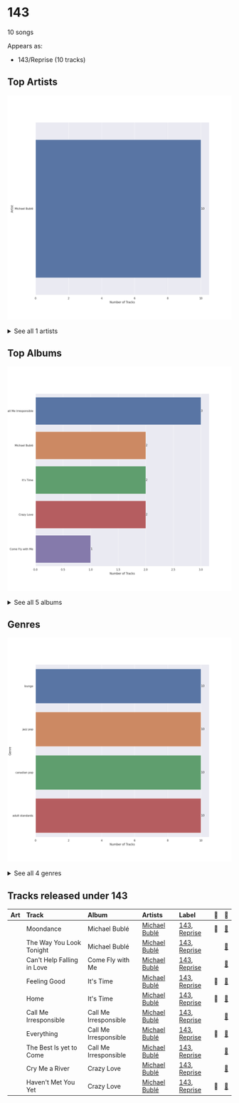 # 143

10 songs

Appears as:
- 143/Reprise (10 tracks)

## Top Artists

![Bar chart of top 1 artists](../images/labels/143/artists.png)


<details>
<summary>See all 1 artists</summary>

|   Number of Tracks | Art                                                                                              | Artist                                       | 🔗                                                           |
|-------------------:|:-------------------------------------------------------------------------------------------------|:---------------------------------------------|:------------------------------------------------------------|
|                 10 | <img src="https://i.scdn.co/image/ab6761610000e5ebef8cf61fea4923d2bde68200" alt="" width="50" /> | [Michael Bublé](../artists/michael_bubl_.md) | [🔗](https://open.spotify.com/artist/1GxkXlMwML1oSg5eLPiAz3) |

</details>


## Top Albums

![Bar chart of top 5 albums](../images/labels/143/albums.png)


<details>
<summary>See all 5 albums</summary>

|   Number of Tracks | Art                                                                                              | Album                 | 🔗                                                          |
|-------------------:|:-------------------------------------------------------------------------------------------------|:----------------------|:-----------------------------------------------------------|
|                  3 | <img src="https://i.scdn.co/image/ab67616d0000b2732ceedc8c879a1f6784fbeef5" alt="" width="50" /> | Call Me Irresponsible | [🔗](https://open.spotify.com/album/3h4pyWRJIB9ZyRKXChbX22) |
|                  2 | <img src="https://i.scdn.co/image/ab67616d0000b273b732a522a686bb304a5d3fdf" alt="" width="50" /> | Michael Bublé         | [🔗](https://open.spotify.com/album/3rpSksJSFdNFqk5vne8at2) |
|                  2 | <img src="https://i.scdn.co/image/ab67616d0000b273030f9cd9be82fcec657f545b" alt="" width="50" /> | It's Time             | [🔗](https://open.spotify.com/album/457fktVFXVwjQTl9wOLlfg) |
|                  2 | <img src="https://i.scdn.co/image/ab67616d0000b273f0cc194252888c6658c706ab" alt="" width="50" /> | Crazy Love            | [🔗](https://open.spotify.com/album/3MXDonOIzrIrCh0HvlACyj) |
|                  1 | <img src="https://i.scdn.co/image/ab67616d0000b27311ee8f400df1c708db8fa471" alt="" width="50" /> | Come Fly with Me      | [🔗](https://open.spotify.com/album/0UhvDeKmtgegXeELEVgGRh) |

</details>


## Genres

![Bar chart of top 4 genres](../images/labels/143/genres.png)


<details>
<summary>See all 4 genres</summary>

|   Number of Tracks | Genre                                           |
|-------------------:|:------------------------------------------------|
|                 10 | lounge                                          |
|                 10 | jazz pop                                        |
|                 10 | canadian pop                                    |
|                 10 | [adult standards](../genres/adult_standards.md) |

</details>


## Tracks released under 143

| Art                                                                                              | Track                      | Album                 | Artists                                      | Label                                | 💚   | 🔗                                                          |
|:-------------------------------------------------------------------------------------------------|:---------------------------|:----------------------|:---------------------------------------------|:-------------------------------------|:----|:-----------------------------------------------------------|
| <img src="https://i.scdn.co/image/ab67616d0000b273b732a522a686bb304a5d3fdf" alt="" width="50" /> | Moondance                  | Michael Bublé         | [Michael Bublé](../artists/michael_bubl_.md) | [143](143.md), [Reprise](reprise.md) | 💚   | [🔗](https://open.spotify.com/track/25Yzff59UGjz7wNWmjM39h) |
| <img src="https://i.scdn.co/image/ab67616d0000b273b732a522a686bb304a5d3fdf" alt="" width="50" /> | The Way You Look Tonight   | Michael Bublé         | [Michael Bublé](../artists/michael_bubl_.md) | [143](143.md), [Reprise](reprise.md) |     | [🔗](https://open.spotify.com/track/4YGlRLe6TeBRiXFByBqldf) |
| <img src="https://i.scdn.co/image/ab67616d0000b27311ee8f400df1c708db8fa471" alt="" width="50" /> | Can't Help Falling in Love | Come Fly with Me      | [Michael Bublé](../artists/michael_bubl_.md) | [143](143.md), [Reprise](reprise.md) |     | [🔗](https://open.spotify.com/track/7igk58Vs9uM2B0aaTUwv6F) |
| <img src="https://i.scdn.co/image/ab67616d0000b273030f9cd9be82fcec657f545b" alt="" width="50" /> | Feeling Good               | It's Time             | [Michael Bublé](../artists/michael_bubl_.md) | [143](143.md), [Reprise](reprise.md) | 💚   | [🔗](https://open.spotify.com/track/72PwtNhRrZXNnYeRg5xQ46) |
| <img src="https://i.scdn.co/image/ab67616d0000b273030f9cd9be82fcec657f545b" alt="" width="50" /> | Home                       | It's Time             | [Michael Bublé](../artists/michael_bubl_.md) | [143](143.md), [Reprise](reprise.md) | 💚   | [🔗](https://open.spotify.com/track/3ISaSNZCxIzTGwQuBq6Xrr) |
| <img src="https://i.scdn.co/image/ab67616d0000b2732ceedc8c879a1f6784fbeef5" alt="" width="50" /> | Call Me Irresponsible      | Call Me Irresponsible | [Michael Bublé](../artists/michael_bubl_.md) | [143](143.md), [Reprise](reprise.md) |     | [🔗](https://open.spotify.com/track/25RxZw46RfYpVWMIrIeZDS) |
| <img src="https://i.scdn.co/image/ab67616d0000b2732ceedc8c879a1f6784fbeef5" alt="" width="50" /> | Everything                 | Call Me Irresponsible | [Michael Bublé](../artists/michael_bubl_.md) | [143](143.md), [Reprise](reprise.md) | 💚   | [🔗](https://open.spotify.com/track/4T6HLdP6OcAtqC6tGnQelG) |
| <img src="https://i.scdn.co/image/ab67616d0000b2732ceedc8c879a1f6784fbeef5" alt="" width="50" /> | The Best Is yet to Come    | Call Me Irresponsible | [Michael Bublé](../artists/michael_bubl_.md) | [143](143.md), [Reprise](reprise.md) |     | [🔗](https://open.spotify.com/track/56t3m0lqE6zU1EfgFOPqst) |
| <img src="https://i.scdn.co/image/ab67616d0000b273f0cc194252888c6658c706ab" alt="" width="50" /> | Cry Me a River             | Crazy Love            | [Michael Bublé](../artists/michael_bubl_.md) | [143](143.md), [Reprise](reprise.md) |     | [🔗](https://open.spotify.com/track/5i04Jy87RLxoZszJqY3QAN) |
| <img src="https://i.scdn.co/image/ab67616d0000b273f0cc194252888c6658c706ab" alt="" width="50" /> | Haven't Met You Yet        | Crazy Love            | [Michael Bublé](../artists/michael_bubl_.md) | [143](143.md), [Reprise](reprise.md) | 💚   | [🔗](https://open.spotify.com/track/4fIWvT19w9PR0VVBuPYpWA) |
